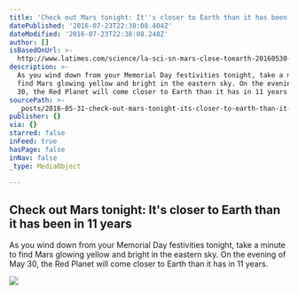 ```yaml
---
title: 'Check out Mars tonight: It''s closer to Earth than it has been in 11 years'
datePublished: '2016-07-23T22:38:08.404Z'
dateModified: '2016-07-23T22:38:08.248Z'
author: []
isBasedOnUrl: >-
  http://www.latimes.com/science/la-sci-sn-mars-close-toearth-20160530-snap-htmlstory.html
description: >-
  As you wind down from your Memorial Day festivities tonight, take a minute to
  find Mars glowing yellow and bright in the eastern sky. On the evening of May
  30, the Red Planet will come closer to Earth than it has in 11 years.
sourcePath: >-
  _posts/2016-05-31-check-out-mars-tonight-its-closer-to-earth-than-it-has-bee.md
publisher: {}
via: {}
starred: false
inFeed: true
hasPage: false
inNav: false
_type: MediaObject

---
```

<article style=""><h1>Check out Mars tonight: It's closer to Earth than it has been in 11 years</h1><p>As you wind down from your Memorial Day festivities tonight, take a minute to find Mars glowing yellow and bright in the eastern sky. On the evening of May 30, the Red Planet will come closer to Earth than it has in 11 years.</p><img src="http://www.trbimg.com/img-574bc2de/turbine/la-sci-sn-mars-close-toearth-20160530-snap" /></article>